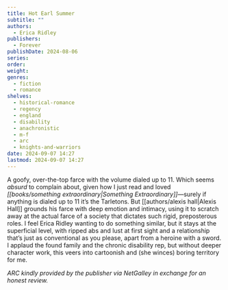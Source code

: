 ```yaml
---
title: Hot Earl Summer
subtitle: ""
authors:
  - Erica Ridley
publishers:
  - Forever
publishDate: 2024-08-06
series: 
order: 
weight: 
genres:
  - fiction
  - romance
shelves:
  - historical-romance
  - regency
  - england
  - disability
  - anachronistic
  - m-f
  - arc
  - knights-and-warriors
date: 2024-09-07 14:27
lastmod: 2024-09-07 14:27
---
```

A goofy, over-the-top farce with the volume dialed up to 11. Which seems *absurd* to complain about, given how I just read and loved *[[books/something extraordinary|Something Extraordinary]]*—surely if anything is dialed up to 11 it’s the Tarletons. But [[authors/alexis hall|Alexis Hall]] grounds his farce with deep emotion and intimacy, using it to scratch away at the actual farce of a society that dictates such rigid, preposterous roles. I feel Erica Ridley wanting to do something similar, but it stays at the superficial level, with ripped abs and lust at first sight and a relationship that’s just as conventional as you please, apart from a heroine with a sword. I applaud the found family and the chronic disability rep, but without deeper character work, this veers into cartoonish and (she winces) boring territory for me. 

*ARC kindly provided by the publisher via NetGalley in exchange for an honest review.*